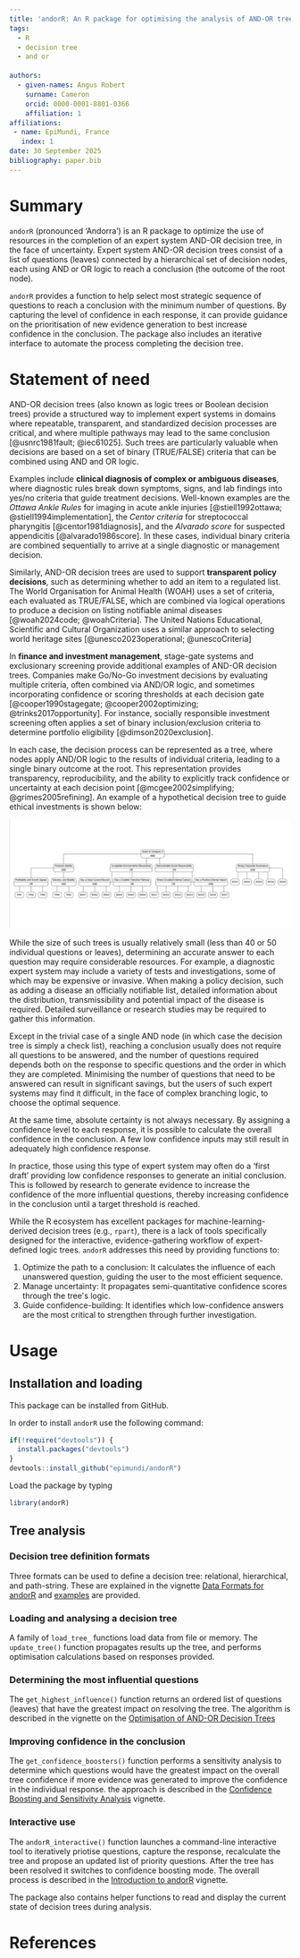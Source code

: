 ```yaml
---
title: 'andorR: An R package for optimising the analysis of AND-OR trees'
tags:
  - R
  - decision tree
  - and or

authors:
  - given-names: Angus Robert
    surname: Cameron
    orcid: 0000-0001-8801-0366
    affiliation: 1
affiliations:
 - name: EpiMundi, France
   index: 1
date: 30 September 2025
bibliography: paper.bib
---
```


# Summary

`andorR`  (pronounced ‘Andorra’) is an R package to optimize the use of resources in the completion of an expert system AND-OR decision tree, in the face of uncertainty. Expert system AND-OR decision trees consist of a list of questions (leaves) connected by a hierarchical set of decision nodes, each using AND or OR logic to reach a conclusion (the outcome of the root node). 

`andorR` provides a function to help select most strategic sequence of questions to reach a conclusion with the minimum number of questions. By capturing the level of confidence in each response, it can  provide guidance on the prioritisation of new evidence generation to best increase confidence in the conclusion. The package also includes an iterative interface to automate the process completing the decision tree. 

# Statement of need

AND-OR decision trees (also known as logic trees or Boolean decision trees) provide a structured way to implement expert systems in domains where repeatable, transparent, and standardized decision processes are critical, and where multiple pathways may lead to the same conclusion [@usnrc1981fault; @iec61025]. Such trees are particularly valuable when decisions are based on a set of binary (TRUE/FALSE) criteria that can be combined using AND and OR logic.  

Examples include **clinical diagnosis of complex or ambiguous diseases**, where diagnostic rules break down symptoms, signs, and lab findings into yes/no criteria that guide treatment decisions. Well-known examples are the *Ottawa Ankle Rules* for imaging in acute ankle injuries [@stiell1992ottawa; @stiell1994implementation], the *Centor criteria* for streptococcal pharyngitis [@centor1981diagnosis], and the *Alvarado score* for suspected appendicitis [@alvarado1986score]. In these cases, individual binary criteria are combined sequentially to arrive at a single diagnostic or management decision.  

Similarly, AND-OR decision trees are used to support **transparent policy decisions**, such as determining whether to add an item to a regulated list. The World Organisation for Animal Health (WOAH) uses a set of criteria, each evaluated as TRUE/FALSE, which are combined via logical operations to produce a decision on listing notifiable animal diseases [@woah2024code; @woahCriteria]. The United Nations Educational, Scientific and Cultural Organization uses a similar approach to selecting world heritage sites [@unesco2023operational; @unescoCriteria] 

In **finance and investment management**, stage-gate systems and exclusionary screening provide additional examples of AND-OR decision trees. Companies make Go/No-Go investment decisions by evaluating multiple criteria, often combined via AND/OR logic, and sometimes incorporating confidence or scoring thresholds at each decision gate [@cooper1990stagegate; @cooper2002optimizing; @trinks2017opportunity]. For instance, socially responsible investment screening often applies a set of binary inclusion/exclusion criteria to determine portfolio eligibility [@dimson2020exclusion].  

In each case, the decision process can be represented as a tree, where nodes apply AND/OR logic to the results of individual criteria, leading to a single binary outcome at the root. This representation provides transparency, reproducibility, and the ability to explicitly track confidence or uncertainty at each decision point [@mcgee2002simplifying; @grimes2005refining]. An example of a hypothetical decision tree to guide ethical investments is shown below:

![Ethical investment decision-tree example](ethical.png)

While the size of such trees is usually relatively small (less than 40 or 50 individual questions or leaves), determining an accurate answer to each question may require considerable resources. For example, a diagnostic expert system may include a variety of tests and investigations, some of which may be expensive or invasive. When making a policy decision, such as adding a disease an officially notifiable list, detailed information about the distribution, transmissibility and potential impact of the disease is required. Detailed surveillance or research studies may be required to gather this information. 

Except in the trivial case of a single AND node (in which case the decision tree is simply a check list), reaching a conclusion usually does not require all questions to be answered, and the number of questions required depends both on the response to specific questions and the order in which they are completed. Minimising the number of questions that need to be answered can result in significant savings, but the users of such expert systems may find it difficult, in the face of complex branching logic, to choose the optimal sequence. 

At the same time, absolute certainty is not always necessary. By assigning a confidence level to each response, it is possible to calculate the overall confidence in the conclusion. A few low confidence inputs may still result in adequately high confidence response. 

In practice, those using this type of expert system may often do a ‘first draft’ providing low confidence responses to generate an initial conclusion. This is followed by research to generate evidence to increase the confidence of the more influential questions, thereby increasing confidence in the conclusion until a target threshold is reached. 

While the R ecosystem has excellent packages for machine-learning-derived decision trees (e.g., `rpart`), there is a lack of tools specifically designed for the interactive, evidence-gathering workflow of expert-defined logic trees. `andorR` addresses this need by providing functions to:

1. Optimize the path to a conclusion: It calculates the influence of each unanswered question, guiding the user to the most efficient sequence.
2. Manage uncertainty: It propagates semi-quantitative confidence scores through the tree's logic.
3. Guide confidence-building: It identifies which low-confidence answers are the most critical to strengthen through further investigation.

# Usage

## Installation and loading

This package can be installed from GitHub.

In order to install `andorR` use the following command:

```r
if(!require("devtools")) {
  install.packages("devtools")
}
devtools::install_github("epimundi/andorR")
```

Load the package by typing


```r
library(andorR)
```
## Tree analysis

### Decision tree definition formats

Three formats can be used to define a decision tree: relational, hierarchical, 
and path-string. These are explained in the vignette [Data Formats for andorR](https://...data-formats.html) 
and [examples](https://...example-data-files.html) are provided.

### Loading and analysing a decision tree

A family of ``load_tree_`` functions load data from file or memory. The ``update_tree()`` function propagates results up the tree, and performs optimisation calculations based on responses provided.

### Determining the most influential questions

The ``get_highest_influence()`` function returns an ordered list of questions (leaves) that
have the greatest impact on resolving the tree. The algorithm is described in the
vignette on the [Optimisation of AND-OR Decision Trees](https://...tree-optimisation.html)

### Improving confidence in the conclusion

The ``get_confidence_boosters()`` function performs a sensitivity analysis to determine
which questions would have the greatest impact on the overall tree confidence if
more evidence was generated to improve the confidence in the individual response.
the approach is described in the [Confidence Boosting and Sensitivity Analysis](https://...confidence-boosting.html)
vignette.

### Interactive use

The ``andorR_interactive()`` function launches a command-line interactive tool to
iteratively priotise questions, capture the response, recalculate the tree and
propose an updated list of priority questions. After the tree has been resolved
it switches to confidence boosting mode. The overall process is described in the
[Introduction to andorR](https://...andorR-intro.html) vignette.

The package also contains helper functions to read and display the current
state of decision trees during analysis.


# References


